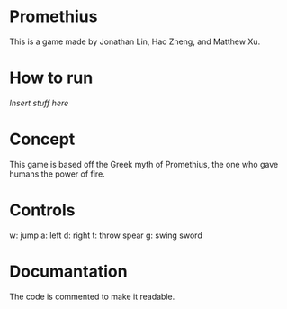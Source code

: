 # Promethius
This is a game made by Jonathan Lin, Hao Zheng, and Matthew Xu.

# How to run
*Insert stuff here*

# Concept
This game is based off the Greek myth of Promethius, the one who gave humans the power of fire.

# Controls
w: jump
a: left
d: right
t: throw spear
g: swing sword

# Documantation
The code is commented to make it readable.
